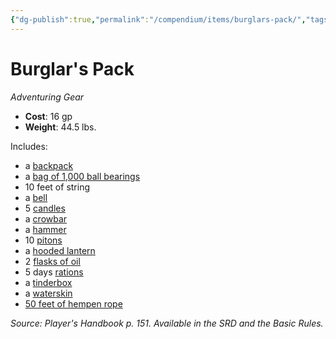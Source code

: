 ```yaml
---
{"dg-publish":true,"permalink":"/compendium/items/burglars-pack/","tags":["compendium/src/5e/phb","item/gear"]}
---
```


# Burglar's Pack
*Adventuring Gear*  

- **Cost**: 16 gp
- **Weight**: 44.5 lbs.

Includes:

- a [backpack](compendium/items/backpack.md)  
- a [bag of 1,000 ball bearings](compendium/items/ball-bearings-bag-of-1000.md)  
- 10 feet of string  
- a [bell](compendium/items/bell.md)  
- 5 [candles](compendium/items/candle.md)  
- a [crowbar](compendium/items/crowbar.md)  
- a [hammer](compendium/items/hammer.md)  
- 10 [pitons](compendium/items/piton.md)  
- a [hooded lantern](compendium/items/hooded-lantern.md)  
- 2 [flasks of oil](compendium/items/oil-flask.md)  
- 5 days [rations](compendium/items/rations-1-day.md)  
- a [tinderbox](compendium/items/tinderbox.md)  
- a [waterskin](compendium/items/waterskin.md)  
- [50 feet of hempen rope](compendium/items/hempen-rope-50-feet.md)  

*Source: Player's Handbook p. 151. Available in the SRD and the Basic Rules.*